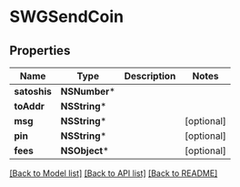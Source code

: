 # SWGSendCoin

## Properties
Name | Type | Description | Notes
------------ | ------------- | ------------- | -------------
**satoshis** | **NSNumber*** |  | 
**toAddr** | **NSString*** |  | 
**msg** | **NSString*** |  | [optional] 
**pin** | **NSString*** |  | [optional] 
**fees** | **NSObject*** |  | [optional] 

[[Back to Model list]](../README.md#documentation-for-models) [[Back to API list]](../README.md#documentation-for-api-endpoints) [[Back to README]](../README.md)



